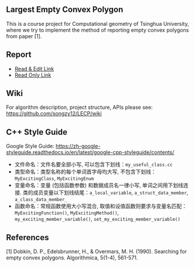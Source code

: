 ## Largest Empty Convex Polygon

This is a course project for Computational geometry of Tsinghua University, where we try to implement the method of reporting empty convex polygons from paper [1].

## Report 

* [Read & Edit Link](https://www.overleaf.com/9458081kkgxkngrhchd)
* [Read Only Link](https://www.overleaf.com/read/khbqxnhwbffx)

## Wiki

For algorithm description, project structure, APIs please see: <https://github.com/songzy12/LECP/wiki>

## C++ Style Guide

Google Style Guide: <https://zh-google-styleguide.readthedocs.io/en/latest/google-cpp-styleguide/contents/>

* 文件命名：文件名要全部小写, 可以包含下划线：`my_useful_class.cc`
* 类型命名：类型名称的每个单词首字母均大写, 不包含下划线：`MyExcitingClass`, `MyExcitingEnum`
* 变量命名：变量 (包括函数参数) 和数据成员名一律小写, 单词之间用下划线连接. 类的成员变量以下划线结尾：`a_local_variable`, `a_struct_data_member`, `a_class_data_member_`
* 函数命名：常规函数使用大小写混合, 取值和设值函数则要求与变量名匹配： `MyExcitingFunction()`, `MyExcitingMethod()`, `my_exciting_member_variable()`, `set_my_exciting_member_variable()`

## References

[1] Dobkin, D. P., Edelsbrunner, H., & Overmars, M. H. (1990). Searching for empty convex polygons. Algorithmica, 5(1-4), 561-571.